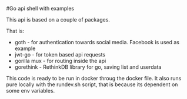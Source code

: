 #Go api shell with examples

This api is based on a couple of packages.

That is:
  * goth - for authentication towards social media. Facebook is used as example
  * jwt-go - for token based api requests
  * gorilla mux - for routing inside the api
  * gorethink - RethinkDB library for go, saving list and userdata

This code is ready to be run in docker throug the docker file.
It also runs pure locally with the rundev.sh script, that is because its dependent on some env variables.
